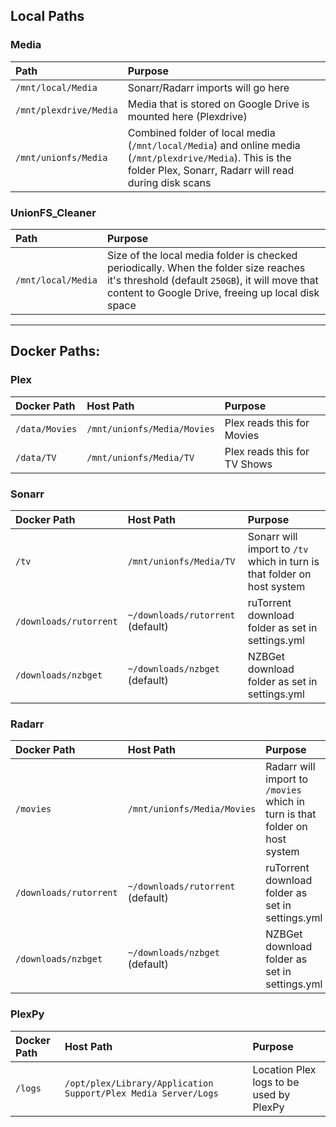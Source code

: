 ## Local Paths

### Media


| Path                   | Purpose                                                                                                                                                            |
|:---------------------- |:------------------------------------------------------------------------------------------------------------------------------------------------------------------ |
| `/mnt/local/Media`     | Sonarr/Radarr imports will go here                                                                                                                                 |
| `/mnt/plexdrive/Media` | Media that is stored on Google Drive is mounted here (Plexdrive)                                                                                                   |
| `/mnt/unionfs/Media`   | Combined folder of local media (`/mnt/local/Media`) and online media (`/mnt/plexdrive/Media`). This is the folder Plex, Sonarr, Radarr will read during disk scans |


### UnionFS_Cleaner


| Path               | Purpose                                                                                                                                                                                       |
|:------------------ |:--------------------------------------------------------------------------------------------------------------------------------------------------------------------------------------------- |
| `/mnt/local/Media` | Size of the local media folder is checked periodically. When the folder size reaches it's threshold (default `250GB`), it will move that content to Google Drive, freeing up local disk space |



---

## Docker Paths:

### Plex

| Docker Path    | Host Path                   | Purpose                      |
|:-------------- |:--------------------------- |:---------------------------- |
| `/data/Movies` | `/mnt/unionfs/Media/Movies` | Plex reads this for Movies   |
| `/data/TV`     | `/mnt/unionfs/Media/TV`     | Plex reads this for TV Shows |


### Sonarr


| Docker Path            | Host Path                         | Purpose                                                                 |
|:---------------------- |:--------------------------------- |:----------------------------------------------------------------------- |
| `/tv`                  | `/mnt/unionfs/Media/TV`           | Sonarr will import to `/tv` which in turn is that folder on host system |
| `/downloads/rutorrent` | `~/downloads/rutorrent` (default) | ruTorrent download folder as set in settings.yml                        |
| `/downloads/nzbget`    | `~/downloads/nzbget` (default)    | NZBGet download folder as set in settings.yml                           |


### Radarr


| Docker Path            | Host Path                         | Purpose                                                                     |
|:---------------------- |:--------------------------------- |:--------------------------------------------------------------------------- |
| `/movies`              | `/mnt/unionfs/Media/Movies`       | Radarr will import to `/movies` which in turn is that folder on host system |
| `/downloads/rutorrent` | `~/downloads/rutorrent` (default) | ruTorrent download folder as set in settings.yml                            |
| `/downloads/nzbget`    | `~/downloads/nzbget` (default)    | NZBGet download folder as set in settings.yml                               |


### PlexPy


| Docker Path | Host Path                                                      | Purpose                                 |
|:----------- |:-------------------------------------------------------------- |:--------------------------------------- |
| `/logs`     | `/opt/plex/Library/Application Support/Plex Media Server/Logs` | Location Plex logs to be used by PlexPy |
